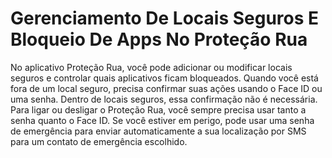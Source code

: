# Gerenciamento De Locais Seguros E Bloqueio De Apps No Proteção Rua

No aplicativo Proteção Rua, você pode adicionar ou modificar locais seguros e controlar quais aplicativos ficam bloqueados. Quando você está fora de um local seguro, precisa confirmar suas ações usando o Face ID ou uma senha. Dentro de locais seguros, essa confirmação não é necessária. Para ligar ou desligar o Proteção Rua, você sempre precisa usar tanto a senha quanto o Face ID. Se você estiver em perigo, pode usar uma senha de emergência para enviar automaticamente a sua localização por SMS para um contato de emergência escolhido.
